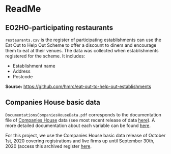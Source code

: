 # ReadMe

## EO2HO-participating restaurants
`restaurants.csv` is the register of participating establishments can use the Eat Out to Help Out Scheme  to offer a discount to diners and encourage them to eat at their venues. The data was collected when establishments registered for the scheme. It includes:

- Establishment name
- Address
- Postcode

**Source:** https://github.com/hmrc/eat-out-to-help-out-establishments

## Companies House basic data
`DocumentationsCompaniesHouseData.pdf` corresponds to the documentation file of [Companies House](https://www.gov.uk/government/organisations/companies-house) data (see most recent release of data [here](http://download.companieshouse.gov.uk/en_output.html)). A more detailed documentation about each variable can be found [here](https://assets.publishing.service.gov.uk/government/uploads/system/uploads/attachment_data/file/426891/uniformResourceIdentifiersCustomerGuide.pdf).

For this project, we use the Companies House basic data release of October 1st, 2020 covering registrations and live firms up until September 30th, 2020 (access this archived register [here](https://webarchive.nationalarchives.gov.uk/20201001110505/http://download.companieshouse.gov.uk/en_output.html). 
